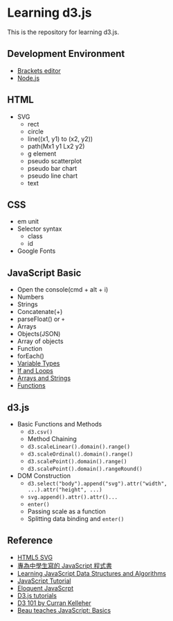 # Learning d3.js

This is the repository for learning d3.js.

## Development Environment

- [Brackets editor](http://brackets.io/)
- [Node.js](https://github.com/yaojenkuo/learning_d3/blob/master/dev_env/nodejs.md)

## HTML

- SVG
    - rect
    - circle
    - line((x1, y1) to (x2, y2))
    - path(Mx1 y1 Lx2 y2)
    - g element
    - pseudo scatterplot
    - pseudo bar chart
    - pseudo line chart
    - text

## CSS

- em unit
- Selector syntax
    - class
    - id
- Google Fonts

## JavaScript Basic

- Open the console(cmd + alt + i)
- Numbers
- Strings
- Concatenate(+)
- parseFloat() or `+`
- Arrays
- Objects(JSON)
- Array of objects
- Function
- forEach()
- [Variable Types](https://github.com/yaojenkuo/learning_d3/blob/master/JavaScript_basic/ch1.md)
- [If and Loops](https://github.com/yaojenkuo/learning_d3/blob/master/JavaScript_basic/ch2.md)
- [Arrays and Strings](https://github.com/yaojenkuo/learning_d3/blob/master/JavaScript_basic/ch3.md)
- [Functions](https://github.com/yaojenkuo/learning_d3/blob/master/JavaScript_basic/ch4.md)

## d3.js

- Basic Functions and Methods
    - `d3.csv()`
    - Method Chaining
    - `d3.scaleLinear().domain().range()`
    - `d3.scaleOrdinal().domain().range()`
    - `d3.scalePoint().domain().range()`
    - `d3.scalePoint().domain().rangeRound()`
- DOM Construction
    - `d3.select("body").append("svg").attr("width", ...).attr("height", ...)`
    - `svg.append().attr().attr()...`
    - `enter()`
    - Passing scale as a function
    - Splitting data binding and `enter()`

## Reference

- [HTML5 SVG](http://www.w3schools.com/html/html5_svg.asp)
- [專為中學生寫的 JavaScript 程式書](https://ccckmit.gitbooks.io/javascript/content/)
- [Learning JavaScript Data Structures and Algorithms](https://www.packtpub.com/application-development/learning-javascript-data-structures-and-algorithms)
- [JavaScript Tutorial](http://www.w3schools.com/js/default.asp)
- [Eloquent JavaScrpt](http://eloquentjavascript.net/)
- [D3.js tutorials](https://www.youtube.com/playlist?list=PL6il2r9i3BqH9PmbOf5wA5E1wOG3FT22p)
- [D3 101 by Curran Kelleher](https://github.com/curran/screencasts)
- [Beau teaches JavaScript: Basics](https://www.youtube.com/playlist?list=PLWKjhJtqVAbk2qRZtWSzCIN38JC_NdhW5)